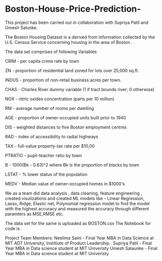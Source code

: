 # Boston-House-Price-Prediction-

This project has been carried out in collaboration with Supriya Patil and Umesh Salunke.

The Boston Housing Dataset is a derived from information collected by the U.S. Census Service concerning housing in the area of Boston .

The data set comprises of following Variables

CRIM - per capita crime rate by town

ZN - proportion of residential land zoned for lots over 25,000 sq.ft.

INDUS - proportion of non-retail business acres per town.

CHAS - Charles River dummy variable (1 if tract bounds river; 0 otherwise)

NOX - nitric oxides concentration (parts per 10 million)

RM - average number of rooms per dwelling

AGE - proportion of owner-occupied units built prior to 1940

DIS - weighted distances to five Boston employment centres

RAD - index of accessibility to radial highways

TAX - full-value property-tax rate per $10,00

PTRATIO - pupil-teacher ratio by town

B - 1000(Bk - 0.63)^2 where Bk is the proportion of blacks by town

LSTAT - % lower status of the population

MEDV - Median value of owner-occupied homes in $1000's

We as a team did data analysis , data cleaning, feature engineering , created visulizations and created ML models like - Linear Regression, Lasso, Ridge, Elastic net, Polynomial regression model to find the model with the highest accuracy and measured the accuracy through different paramters as MSE,RMSE etc.

The data set for the same is uploaded as BOSTON.csv
The Notebook for code is .

Project Team Members:
Neelima Saini -  Final Year MBA in Data Science at MIT ADT University, Institiute of Product Leadership .
Supriya Patil -  Final Year MBA in Data science student at MIT Univeristy
Umesh Salaunke - Final Year MBA in Data science student at MIT Univeristy
